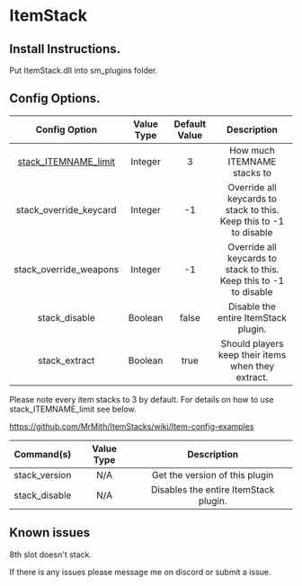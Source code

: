 # ItemStack

## Install Instructions.
Put ItemStack.dll into sm_plugins folder.


## Config Options.
| Config Option              | Value Type      | Default Value | Description |
|   :---:                    |     :---:       |    :---:      |    :---:    |
| [stack_ITEMNAME_limit](https://github.com/MrMith/ItemStacks/wiki/Item-config-examples)       | Integer         | 3             | How much ITEMNAME stacks to |
| stack_override_keycard     | Integer         | -1       | Override all keycards to stack to this. Keep this to -1 to disable |
| stack_override_weapons     | Integer         | -1       | Override all keycards to stack to this. Keep this to -1 to disable |
| stack_disable              | Boolean         | false    | Disable the entire ItemStack plugin. |
| stack_extract              | Boolean         | true     | Should players keep their items when they extract. |

Please note every item stacks to 3 by default.
For details on how to use stack_ITEMNAME_limit see below.

https://github.com/MrMith/ItemStacks/wiki/Item-config-examples


| Command(s)                 | Value Type      | Description                              |
|   :---:                    |     :---:       |    :---:                                 |
| stack_version              | N/A             | Get the version of this plugin           |
| stack_disable              | N/A             | Disables the entire ItemStack plugin.    |

## Known issues
8th slot doesn't stack.

If there is any issues please message me on discord or submit a issue.
